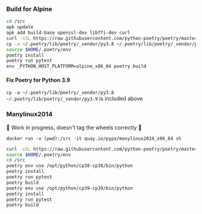 ### Build for Alpine

```sh
cd /src
apk update
apk add build-base openssl-dev libffi-dev curl
curl -sSL https://raw.githubusercontent.com/python-poetry/poetry/master/get-poetry.py | python
cp -a ~/.poetry/lib/poetry/_vendor/py3.8 ~/.poetry/lib/poetry/_vendor/py3.9
source $HOME/.poetry/env
poetry install
poetry run pytest
env _PYTHON_HOST_PLATFORM=alpine_x86_64 poetry build
```

#### Fix Poetry for Python 3.9

`cp -a ~/.poetry/lib/poetry/_vendor/py3.8 ~/.poetry/lib/poetry/_vendor/py3.9` is included above

### Manylinux2014

🚧 Work in progress, doesn't tag the wheels correctly 🚧

`docker run -v (pwd):/src -it quay.io/pypa/manylinux2014_x86_64 sh`

```sh
curl -sSL https://raw.githubusercontent.com/python-poetry/poetry/master/get-poetry.py | /opt/python/cp38-cp38/bin/python
source $HOME/.poetry/env
cd /src
poetry env use /opt/python/cp38-cp38/bin/python
poetry install
poetry run pytest
poetry build
poetry env use /opt/python/cp39-cp39/bin/python
poetry install
poetry run pytest
poetry build
```
